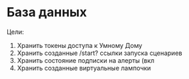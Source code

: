 # База данных

Цели:
1. Хранить токены доступа к Умному Дому
2. Хранить созданные /start? ссылки запуска сценариев
3. Хранить состояние подписки на алерты (вкл
4. Хранить созданные виртуальные лампочки
<!--stackedit_data:
eyJoaXN0b3J5IjpbOTczODQ2NDIyXX0=
-->